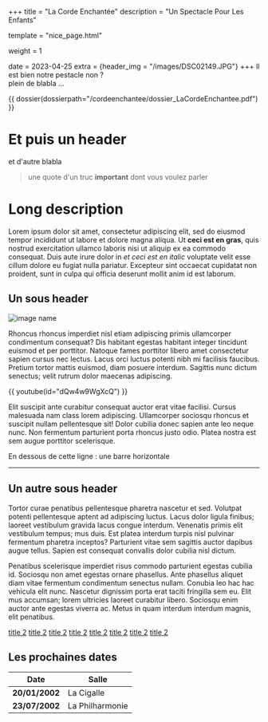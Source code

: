 +++
title = "La Corde Enchantée"
description = "Un Spectacle Pour Les Enfants"

template = "nice_page.html"

weight = 1

date = 2023-04-25
extra = {header_img = "/images/DSC02149.JPG"}
+++
Il est bien notre pestacle non ?  
plein de blabla ...


{{ dossier(dossierpath="/cordeenchantee/dossier_LaCordeEnchantee.pdf") }}


# Et puis un header

et d'autre blabla

> une quote d'un truc **important** dont vous voulez parler

# Long description

Lorem ipsum dolor sit amet, consectetur adipiscing elit, sed do eiusmod tempor incididunt ut labore et dolore magna aliqua. Ut **ceci est en gras**, quis nostrud exercitation ullamco laboris nisi ut aliquip ex ea commodo consequat. Duis aute irure dolor in *et ceci est en italic* voluptate velit esse cillum dolore eu fugiat nulla pariatur. Excepteur sint occaecat cupidatat non proident, sunt in culpa qui officia deserunt mollit anim id est laborum.


## Un sous header

![image name](/images/DSC02867_retouchée.JPG)

Rhoncus rhoncus imperdiet nisl etiam adipiscing primis ullamcorper condimentum consequat? Dis habitant egestas habitant integer tincidunt euismod et per porttitor. Natoque fames porttitor libero amet consectetur sapien cursus nec lectus. Lacus orci luctus potenti nibh mi facilisis faucibus. Pretium tortor mattis euismod, diam posuere interdum. Sagittis nunc dictum senectus; velit rutrum dolor maecenas adipiscing.

{{ youtube(id="dQw4w9WgXcQ") }}


Elit suscipit ante curabitur consequat auctor erat vitae facilisi. Cursus malesuada nam class lorem adipiscing. Ullamcorper sociosqu rhoncus et suscipit nullam pellentesque sit! Dolor cubilia donec sapien ante leo neque nunc. Non fermentum parturient porta rhoncus justo odio. Platea nostra est sem augue porttitor scelerisque.

En dessous de cette ligne : une barre horizontale

***

## Un autre sous header

Tortor curae penatibus pellentesque pharetra nascetur et sed. Volutpat potenti pellentesque aptent ad adipiscing luctus. Lacus dolor ligula finibus; laoreet vestibulum gravida lacus congue interdum. Venenatis primis elit vestibulum tempus; mus duis. Est platea interdum turpis nisl pulvinar fermentum pharetra inceptos? Parturient vitae sem sagittis auctor dapibus augue tellus. Sapien est consequat convallis dolor cubilia nisl dictum.

Penatibus scelerisque imperdiet risus commodo parturient egestas cubilia id. Sociosqu non amet egestas ornare phasellus. Ante phasellus aliquet diam vitae fermentum condimentum senectus nullam. Conubia leo hac hac vehicula elit nunc. Nascetur dignissim porta erat taciti fringilla sem eu. Elit mus accumsan; lorem ultricies laoreet curabitur libero. Sociosqu enim auctor ante egestas viverra ac. Metus in quam interdum interdum magnis, elit penatibus.


<div class="gallery">
      <a href="/images/DSC02507.png">title 2</a>
      <a href="/images/DSC02848.png">title 2</a>
      <a href="/images/DSC03069_ret.JPG">title 2</a>
      <a href="/images/DSC02848.JPG">title 2</a>
      <a href="/images/DSC02867_retouchée.JPG">title 2</a>
      <a href="/images/DSC02252_retouchée.JPG">title 2</a>
      <a href="/images/DSC02149.JPG">title 2</a>
      <a href="/images/DSC02857.JPG">title 2</a>
</div>


## Les prochaines dates

|  Date  | Salle | 
|  ----  | ----- | 
| **20/01/2002** | La Cigalle | 
| **23/07/2002** | La Philharmonie | 
